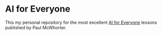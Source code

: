 # AI for Everyone

This my personal repository for the most excellent [AI for Everyone](https://www.youtube.com/watch?v=gD_HWj_hvbo&list=PLGs0VKk2DiYyXlbJVaE8y1qr24YldYNDm) lessons published by Paul McWhorter.